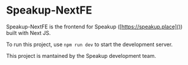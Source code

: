 # Speakup-NextFE

Speakup-NextFE is the frontend for Speakup ([https://speakup.place]()) built with Next JS.

To run this project, use `npm run dev` to start the development server.

This project is mantained by the Speakup development team.
